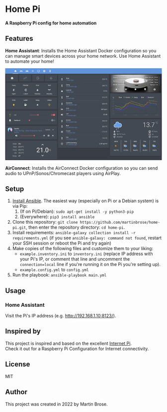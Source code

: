 # Home Pi

**A Raspberry Pi config for home automation**

## Features

**Home Assistant**: Installs the Home Assistant Docker configuration so you can manage smart devices across your home network. Use Home Assistant to automate your home!

 ![Home Assistant on the Home Pi](/images/home-assistant.png)

**AirConnect**: Installs the AirConnect Docker configuration so you can send audio to UPnP/Sonos/Chromecast players using AirPlay.

## Setup

  1. [Install Ansible](https://docs.ansible.com/ansible/latest/installation_guide/intro_installation.html). The easiest way (especially on Pi or a Debian system) is via Pip:
     1. (If on Pi/Debian): `sudo apt-get install -y python3-pip`
     2. (Everywhere): `pip3 install ansible`
  2. Clone this repository: `git clone https://github.com/martinbrose/home-pi.git`, then enter the repository directory: `cd home-pi`.
  3. Install requirements: `ansible-galaxy collection install -r requirements.yml` (if you see `ansible-galaxy: command not found`, restart your SSH session or reboot the Pi and try again)
  4. Make copies of the following files and customize them to your liking:
     - `example.inventory.ini` to `inventory.ini` (replace IP address with your Pi's IP, or comment that line and uncomment the `connection=local` line if you're running it on the Pi you're setting up).
     - `example.config.yml` to `config.yml`
  5. Run the playbook: `ansible-playbook main.yml`

## Usage

### Home Assistant

Visit the Pi's IP address (e.g. http://192.168.1.10:8123/).

## Inspired by

This project is inspired and based on the excellent [Internet Pi](https://github.com/geerlingguy/internet-pi).<br>
Check it out for a Raspberry Pi Configuration for Internet connectivity.

## License

MIT

## Author

This project was created in 2022 by Martin Brose.